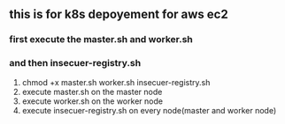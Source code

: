 ## this is for k8s depoyement for aws ec2

### first execute the master.sh and worker.sh 

### and then insecuer-registry.sh

1. chmod +x master.sh  worker.sh  insecuer-registry.sh
2. execute master.sh on the master node
3. execute worker.sh on the worker node
4. execute insecuer-registry.sh on every node(master and worker node)